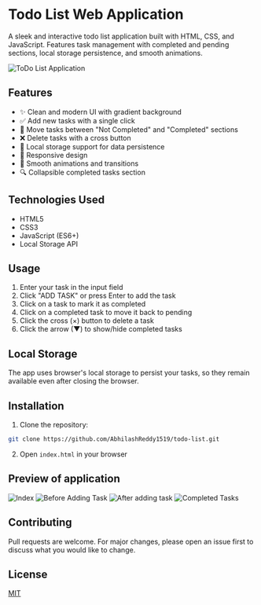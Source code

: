 # Todo List Web Application

A sleek and interactive todo list application built with HTML, CSS, and JavaScript. Features task management with completed and pending sections, local storage persistence, and smooth animations.

![ToDo List Application](https://github.com/user-attachments/assets/184169b9-f2b2-43f0-bf7f-d0be6e7770e9)


## Features

- ✨ Clean and modern UI with gradient background
- ✅ Add new tasks with a single click
- 🔄 Move tasks between "Not Completed" and "Completed" sections
- ❌ Delete tasks with a cross button
- 💾 Local storage support for data persistence
- 📱 Responsive design
- 🎨 Smooth animations and transitions
- 🔍 Collapsible completed tasks section

## Technologies Used

- HTML5
- CSS3
- JavaScript (ES6+)
- Local Storage API

## Usage

1. Enter your task in the input field
2. Click "ADD TASK" or press Enter to add the task
3. Click on a task to mark it as completed
4. Click on a completed task to move it back to pending
5. Click the cross (×) button to delete a task
6. Click the arrow (▼) to show/hide completed tasks

## Local Storage

The app uses browser's local storage to persist your tasks, so they remain available even after closing the browser.

## Installation

1. Clone the repository:
```bash
git clone https://github.com/AbhilashReddy1519/todo-list.git
```

2. Open `index.html` in your browser

## Preview of application

![Index](https://github.com/user-attachments/assets/85cbe3db-c61c-493a-a285-9c6e241b66d7)
![Before Adding Task](https://github.com/user-attachments/assets/f34a4057-0bea-4afc-bd7c-1544868021e2)
![After adding task](https://github.com/user-attachments/assets/33a75847-c549-4cff-9ab6-4185b8b0bf31)
![Completed Tasks](https://github.com/user-attachments/assets/3bf3ab53-bda5-4c1c-8c8f-c3280a4a9bf1)

## Contributing

Pull requests are welcome. For major changes, please open an issue first to discuss what you would like to change.

## License

[MIT](https://choosealicense.com/licenses/mit/)
